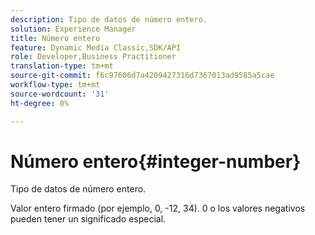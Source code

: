```yaml
---
description: Tipo de datos de número entero.
solution: Experience Manager
title: Número entero
feature: Dynamic Media Classic,SDK/API
role: Developer,Business Practitioner
translation-type: tm+mt
source-git-commit: f6c97606d7a4209427316d7367013ad9585a5cae
workflow-type: tm+mt
source-wordcount: '31'
ht-degree: 0%

---
```



# Número entero{#integer-number}

Tipo de datos de número entero.

Valor entero firmado (por ejemplo, 0, -12, 34). 0 o los valores negativos pueden tener un significado especial.
